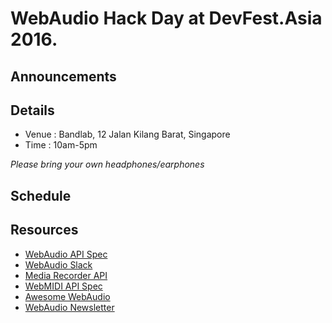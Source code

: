 # WebAudio Hack Day at DevFest.Asia 2016.

## Announcements


## Details

- Venue : Bandlab, 12 Jalan Kilang Barat, Singapore
- Time : 10am-5pm

_Please bring your own headphones/earphones_


## Schedule

## Resources

- [WebAudio API Spec](http://webaudio.github.io/web-audio-api/)
- [WebAudio Slack](https://web-audio-slackin.herokuapp.com/)
- [Media Recorder API](https://developer.mozilla.org/en-US/docs/Web/API/MediaStream_Recording_API)
- [WebMIDI API Spec](https://webaudio.github.io/web-midi-api/)
- [Awesome WebAudio](https://github.com/notthetup/awesome-webaudio)
- [WebAudio Newsletter](http://blog.chrislowis.co.uk/waw.html)

